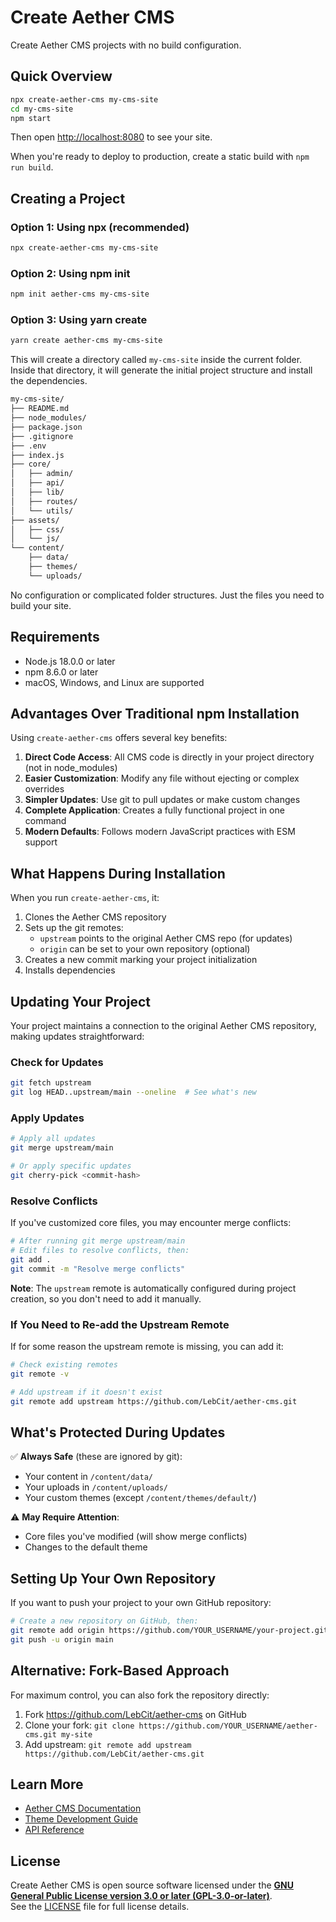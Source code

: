 # Create Aether CMS

Create Aether CMS projects with no build configuration.

## Quick Overview

```bash
npx create-aether-cms my-cms-site
cd my-cms-site
npm start
```

Then open [http://localhost:8080](http://localhost:8080) to see your site.

When you're ready to deploy to production, create a static build with `npm run build`.

## Creating a Project

### Option 1: Using npx (recommended)

```bash
npx create-aether-cms my-cms-site
```

### Option 2: Using npm init

```bash
npm init aether-cms my-cms-site
```

### Option 3: Using yarn create

```bash
yarn create aether-cms my-cms-site
```

This will create a directory called `my-cms-site` inside the current folder.  
Inside that directory, it will generate the initial project structure and install the dependencies.

```txt
my-cms-site/
├── README.md
├── node_modules/
├── package.json
├── .gitignore
├── .env
├── index.js
├── core/
│   ├── admin/
│   ├── api/
│   ├── lib/
│   ├── routes/
│   └── utils/
├── assets/
│   ├── css/
│   └── js/
└── content/
    ├── data/
    ├── themes/
    └── uploads/
```

No configuration or complicated folder structures. Just the files you need to build your site.

## Requirements

-   Node.js 18.0.0 or later
-   npm 8.6.0 or later
-   macOS, Windows, and Linux are supported

## Advantages Over Traditional npm Installation

Using `create-aether-cms` offers several key benefits:

1. **Direct Code Access**: All CMS code is directly in your project directory (not in node_modules)
2. **Easier Customization**: Modify any file without ejecting or complex overrides
3. **Simpler Updates**: Use git to pull updates or make custom changes
4. **Complete Application**: Creates a fully functional project in one command
5. **Modern Defaults**: Follows modern JavaScript practices with ESM support

## What Happens During Installation

When you run `create-aether-cms`, it:

1. Clones the Aether CMS repository
2. Sets up the git remotes:
    - `upstream` points to the original Aether CMS repo (for updates)
    - `origin` can be set to your own repository (optional)
3. Creates a new commit marking your project initialization
4. Installs dependencies

## Updating Your Project

Your project maintains a connection to the original Aether CMS repository, making updates straightforward:

### Check for Updates

```bash
git fetch upstream
git log HEAD..upstream/main --oneline  # See what's new
```

### Apply Updates

```bash
# Apply all updates
git merge upstream/main

# Or apply specific updates
git cherry-pick <commit-hash>
```

### Resolve Conflicts

If you've customized core files, you may encounter merge conflicts:

```bash
# After running git merge upstream/main
# Edit files to resolve conflicts, then:
git add .
git commit -m "Resolve merge conflicts"
```

**Note**: The `upstream` remote is automatically configured during project creation, so you don't need to add it manually.

### If You Need to Re-add the Upstream Remote

If for some reason the upstream remote is missing, you can add it:

```bash
# Check existing remotes
git remote -v

# Add upstream if it doesn't exist
git remote add upstream https://github.com/LebCit/aether-cms.git
```

## What's Protected During Updates

✅ **Always Safe** (these are ignored by git):

-   Your content in `/content/data/`
-   Your uploads in `/content/uploads/`
-   Your custom themes (except `/content/themes/default/`)

⚠️ **May Require Attention**:

-   Core files you've modified (will show merge conflicts)
-   Changes to the default theme

## Setting Up Your Own Repository

If you want to push your project to your own GitHub repository:

```bash
# Create a new repository on GitHub, then:
git remote add origin https://github.com/YOUR_USERNAME/your-project.git
git push -u origin main
```

## Alternative: Fork-Based Approach

For maximum control, you can also fork the repository directly:

1. Fork https://github.com/LebCit/aether-cms on GitHub
2. Clone your fork: `git clone https://github.com/YOUR_USERNAME/aether-cms.git my-site`
3. Add upstream: `git remote add upstream https://github.com/LebCit/aether-cms.git`

## Learn More

-   [Aether CMS Documentation](https://aether-cms.pages.dev/)
-   [Theme Development Guide](https://aether-cms.pages.dev/documentation/theming)
-   [API Reference](https://aether-cms.pages.dev/documentation/api-reference)

## License

Create Aether CMS is open source software licensed under the **[GNU General Public License version 3.0 or later (GPL-3.0-or-later)](https://www.gnu.org/licenses/gpl-3.0.html)**.  
See the [LICENSE](LICENSE) file for full license details.
